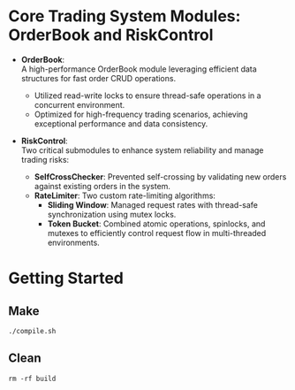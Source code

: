 # Core Trading System Modules: OrderBook and RiskControl

- **OrderBook**:  
  A high-performance OrderBook module leveraging efficient data structures for fast order CRUD operations.

  - Utilized read-write locks to ensure thread-safe operations in a concurrent environment.
  - Optimized for high-frequency trading scenarios, achieving exceptional performance and data consistency.

- **RiskControl**:  
  Two critical submodules to enhance system reliability and manage trading risks:
  - **SelfCrossChecker**: Prevented self-crossing by validating new orders against existing orders in the system.
  - **RateLimiter**: Two custom rate-limiting algorithms:
    - **Sliding Window**: Managed request rates with thread-safe synchronization using mutex locks.
    - **Token Bucket**: Combined atomic operations, spinlocks, and mutexes to efficiently control request flow in multi-threaded environments.

# Getting Started

## Make

```
./compile.sh
```

## Clean

```
rm -rf build
```
